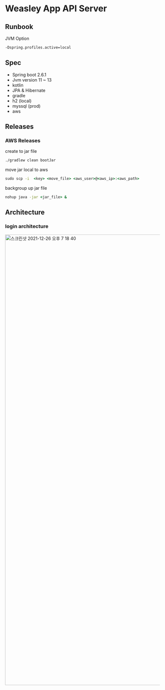 # Weasley App API Server

## Runbook

JVM Option 

```cmd
-Dspring.profiles.active=local
```

## Spec

- Spring boot 2.6.1
- Jvm version 11 ~ 13 
- kotlin
- JPA & Hibernate 
- gradle
- h2 (local)
- myssql (prod)
- aws

## Releases

### AWS Releases

create to jar file

```cmd
./gradlew clean bootJar
```

move jar local to aws

```cmd
sudo scp -i  <key> <move_file> <aws_user>@<aws_ip>:<aws_path>
```

backgroup up jar file

```cmd
nohup java -jar <jar_file> &
```

## Architecture 


### login architecture

<img width="1467" alt="스크린샷 2021-12-26 오후 7 18 40" src="https://user-images.githubusercontent.com/53357210/147405254-af2af1a4-a9f9-4fc2-93d9-83b7dc24dc5c.png">

